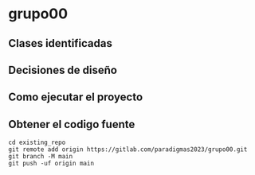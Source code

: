 # grupo00

## Clases identificadas


## Decisiones de diseño


## Como ejecutar el proyecto


## Obtener el codigo fuente

```
cd existing_repo
git remote add origin https://gitlab.com/paradigmas2023/grupo00.git
git branch -M main
git push -uf origin main
```

